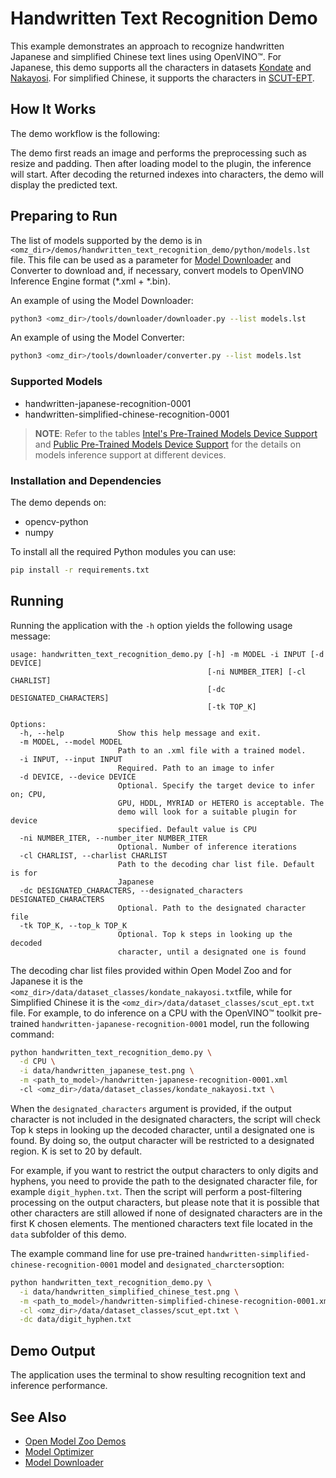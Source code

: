 # Handwritten Text Recognition Demo

This example demonstrates an approach to recognize handwritten Japanese and simplified Chinese text lines using OpenVINO™. For Japanese, this demo supports all the characters in datasets [Kondate](http://web.tuat.ac.jp/~nakagawa/database/en/kondate_about.html) and [Nakayosi](http://web.tuat.ac.jp/~nakagawa/database/en/about_nakayosi.html). For simplified Chinese, it supports the characters in [SCUT-EPT](https://github.com/HCIILAB/SCUT-EPT_Dataset_Release).

## How It Works

The demo workflow is the following:

The demo first reads an image and performs the preprocessing such as resize and padding. Then after loading model to the plugin, the inference will start. After decoding the returned indexes into characters, the demo will display the predicted text.

## Preparing to Run

The list of models supported by the demo is in `<omz_dir>/demos/handwritten_text_recognition_demo/python/models.lst` file.
This file can be used as a parameter for [Model Downloader](../../../tools/downloader/README.md) and Converter to download and, if necessary, convert models to OpenVINO Inference Engine format (\*.xml + \*.bin).

An example of using the Model Downloader:

```sh
python3 <omz_dir>/tools/downloader/downloader.py --list models.lst
```

An example of using the Model Converter:

```sh
python3 <omz_dir>/tools/downloader/converter.py --list models.lst
```

### Supported Models

* handwritten-japanese-recognition-0001
* handwritten-simplified-chinese-recognition-0001

> **NOTE**: Refer to the tables [Intel's Pre-Trained Models Device Support](../../../models/intel/device_support.md) and [Public Pre-Trained Models Device Support](../../../models/public/device_support.md) for the details on models inference support at different devices.

### Installation and Dependencies

The demo depends on:

* opencv-python
* numpy

To install all the required Python modules you can use:

``` sh
pip install -r requirements.txt
```

## Running

Running the application with the `-h` option yields the following usage message:

```
usage: handwritten_text_recognition_demo.py [-h] -m MODEL -i INPUT [-d DEVICE]
                                            [-ni NUMBER_ITER] [-cl CHARLIST]
                                            [-dc DESIGNATED_CHARACTERS]
                                            [-tk TOP_K]

Options:
  -h, --help            Show this help message and exit.
  -m MODEL, --model MODEL
                        Path to an .xml file with a trained model.
  -i INPUT, --input INPUT
                        Required. Path to an image to infer
  -d DEVICE, --device DEVICE
                        Optional. Specify the target device to infer on; CPU,
                        GPU, HDDL, MYRIAD or HETERO is acceptable. The
                        demo will look for a suitable plugin for device
                        specified. Default value is CPU
  -ni NUMBER_ITER, --number_iter NUMBER_ITER
                        Optional. Number of inference iterations
  -cl CHARLIST, --charlist CHARLIST
                        Path to the decoding char list file. Default is for
                        Japanese
  -dc DESIGNATED_CHARACTERS, --designated_characters DESIGNATED_CHARACTERS
                        Optional. Path to the designated character file
  -tk TOP_K, --top_k TOP_K
                        Optional. Top k steps in looking up the decoded
                        character, until a designated one is found
```

The decoding char list files provided within Open Model Zoo and for Japanese it is the `<omz_dir>/data/dataset_classes/kondate_nakayosi.txt`file, while for Simplified Chinese it is the `<omz_dir>/data/dataset_classes/scut_ept.txt` file. For example, to do inference on a CPU with the OpenVINO&trade; toolkit pre-trained `handwritten-japanese-recognition-0001` model, run the following command:

```sh
python handwritten_text_recognition_demo.py \
  -d CPU \
  -i data/handwritten_japanese_test.png \
  -m <path_to_model>/handwritten-japanese-recognition-0001.xml
  -cl <omz_dir>/data/dataset_classes/kondate_nakayosi.txt \
```

When the `designated_characters` argument is provided, if the output character is not included in the designated characters, the script will check Top k steps in looking up the decoded character, until a designated one is found. By doing so, the output character will be restricted to a designated region. K is set to 20 by default.

For example, if you want to restrict the output characters to only digits and hyphens, you need to provide the path to the designated character file, for example `digit_hyphen.txt`. Then the script will perform a post-filtering processing on the output characters, but please note that it is possible that other characters are still allowed if none of designated characters are in the first K chosen elements. The mentioned characters text file located in the `data` subfolder of this demo.

The example command line for use pre-trained `handwritten-simplified-chinese-recognition-0001` model and `designated_charcters`option:

```sh
python handwritten_text_recognition_demo.py \
  -i data/handwritten_simplified_chinese_test.png \
  -m <path_to_model>/handwritten-simplified-chinese-recognition-0001.xml \
  -cl <omz_dir>/data/dataset_classes/scut_ept.txt \
  -dc data/digit_hyphen.txt
```

## Demo Output

The application uses the terminal to show resulting recognition text and inference performance.

## See Also

* [Open Model Zoo Demos](../../README.md)
* [Model Optimizer](https://docs.openvinotoolkit.org/latest/_docs_MO_DG_Deep_Learning_Model_Optimizer_DevGuide.html)
* [Model Downloader](../../../tools/downloader/README.md)
